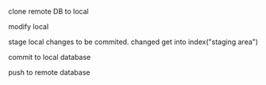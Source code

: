 
clone remote DB to local

modify local

stage local changes to be commited. changed get into index("staging area")

commit to local database

push to remote database
